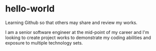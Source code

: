 # hello-world
Learning Github so that others may share and review my works.

I am a senior software engineer at the mid-point of my career and I'm looking to create project works to demonstrate my coding abilities and exposure to multiple technology sets.


